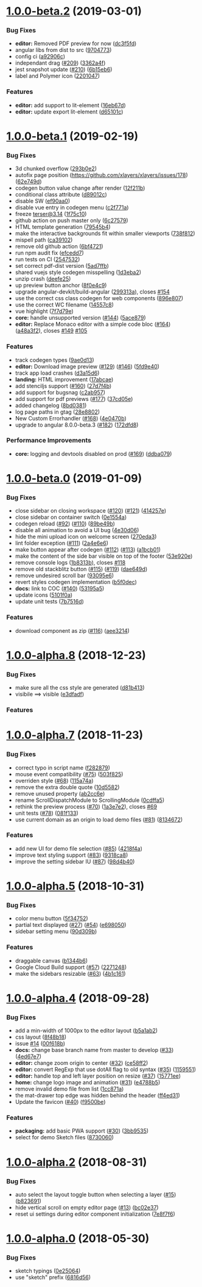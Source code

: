 # [1.0.0-beta.2](https://github.com/xlayers/xlayers/compare/1.0.0-beta.1...1.0.0-beta.2) (2019-03-01)


### Bug Fixes

* **editor:** Removed PDF preview for now ([dc3f5fd](https://github.com/xlayers/xlayers/commit/dc3f5fd))
* angular libs from dist to src ([9704773](https://github.com/xlayers/xlayers/commit/9704773))
* config ci ([a92906c](https://github.com/xlayers/xlayers/commit/a92906c))
* independant drag ([#209](https://github.com/xlayers/xlayers/issues/209)) ([3362a4f](https://github.com/xlayers/xlayers/commit/3362a4f))
* jest snapshot update ([#210](https://github.com/xlayers/xlayers/issues/210)) ([6b15eb6](https://github.com/xlayers/xlayers/commit/6b15eb6))
* label and Polymer icon ([2201047](https://github.com/xlayers/xlayers/commit/2201047))


### Features

* **editor:** add support to lit-element ([16eb67d](https://github.com/xlayers/xlayers/commit/16eb67d))
* **editor:** update export lit-element ([d65101c](https://github.com/xlayers/xlayers/commit/d65101c))



# [1.0.0-beta.1](https://github.com/xlayers/xlayers/compare/1.0.0-beta.0...1.0.0-beta.1) (2019-02-19)


### Bug Fixes

* 3d chunked overflow ([293b0e2](https://github.com/xlayers/xlayers/commit/293b0e2))
* autofix page position (https://github.com/xlayers/xlayers/issues/178) ([62e749d](https://github.com/xlayers/xlayers/commit/62e749d))
* codegen button value change after render ([12f211b](https://github.com/xlayers/xlayers/commit/12f211b))
* conditional class attribute ([d89012c](https://github.com/xlayers/xlayers/commit/d89012c))
* disable SW ([ef90aa0](https://github.com/xlayers/xlayers/commit/ef90aa0))
* disable vue entry in codegen menu ([c2f771a](https://github.com/xlayers/xlayers/commit/c2f771a))
* freeze terser@3.14 ([1f75c10](https://github.com/xlayers/xlayers/commit/1f75c10))
* github action on push master only ([6c27579](https://github.com/xlayers/xlayers/commit/6c27579))
* HTML template generation ([79545b4](https://github.com/xlayers/xlayers/commit/79545b4))
* make the interactive backgrounds fit within smaller viewports ([738f812](https://github.com/xlayers/xlayers/commit/738f812))
* mispell path ([ca39102](https://github.com/xlayers/xlayers/commit/ca39102))
* remove old github action ([6bf4721](https://github.com/xlayers/xlayers/commit/6bf4721))
* run npm audit fix ([efcedd7](https://github.com/xlayers/xlayers/commit/efcedd7))
* run tests on CI ([2547532](https://github.com/xlayers/xlayers/commit/2547532))
* set correct pdf-dist version ([5ad7ffb](https://github.com/xlayers/xlayers/commit/5ad7ffb))
* shared vuejs style codegen misspelling ([1d3eba2](https://github.com/xlayers/xlayers/commit/1d3eba2))
* unzip crash ([deefe25](https://github.com/xlayers/xlayers/commit/deefe25))
* up preview button anchor ([8f0e4c9](https://github.com/xlayers/xlayers/commit/8f0e4c9))
* upgrade angular-devkit/build-angular ([299313a](https://github.com/xlayers/xlayers/commit/299313a)), closes [#154](https://github.com/xlayers/xlayers/issues/154)
* use the correct css class codegen for web components ([896e807](https://github.com/xlayers/xlayers/commit/896e807))
* use the correct WC filename ([14557c8](https://github.com/xlayers/xlayers/commit/14557c8))
* vue highlight ([7f7d79e](https://github.com/xlayers/xlayers/commit/7f7d79e))
* **core:** handle unsupported version ([#144](https://github.com/xlayers/xlayers/issues/144)) ([5ace879](https://github.com/xlayers/xlayers/commit/5ace879))
* **editor:** Replace Monaco editor with a simple code bloc ([#164](https://github.com/xlayers/xlayers/issues/164)) ([a48a3f2](https://github.com/xlayers/xlayers/commit/a48a3f2)), closes [#149](https://github.com/xlayers/xlayers/issues/149) [#105](https://github.com/xlayers/xlayers/issues/105)


### Features

* track codegen types ([9ae0d13](https://github.com/xlayers/xlayers/commit/9ae0d13))
* **editor:** Download image preview ([#129](https://github.com/xlayers/xlayers/issues/129)) ([#146](https://github.com/xlayers/xlayers/issues/146)) ([5fd9e40](https://github.com/xlayers/xlayers/commit/5fd9e40))
* track app load crashes ([d3a15d6](https://github.com/xlayers/xlayers/commit/d3a15d6))
* **landing:** HTML improvement ([17abcae](https://github.com/xlayers/xlayers/commit/17abcae))
* add stenciljs support ([#160](https://github.com/xlayers/xlayers/issues/160)) ([27d7f4b](https://github.com/xlayers/xlayers/commit/27d7f4b))
* add support for bugsnag ([c2ab957](https://github.com/xlayers/xlayers/commit/c2ab957))
* add support for pdf previews ([#177](https://github.com/xlayers/xlayers/issues/177)) ([37cd05e](https://github.com/xlayers/xlayers/commit/37cd05e))
* added changelog ([8bd0381](https://github.com/xlayers/xlayers/commit/8bd0381))
* log page paths in gtag ([28e8802](https://github.com/xlayers/xlayers/commit/28e8802))
* New Custom Errorhandler ([#168](https://github.com/xlayers/xlayers/issues/168)) ([4e0470b](https://github.com/xlayers/xlayers/commit/4e0470b))
* upgrade to angular 8.0.0-beta.3 ([#182](https://github.com/xlayers/xlayers/issues/182)) ([172dfd8](https://github.com/xlayers/xlayers/commit/172dfd8))


### Performance Improvements

* **core:** logging and devtools disabled on prod ([#169](https://github.com/xlayers/xlayers/issues/169)) ([ddba079](https://github.com/xlayers/xlayers/commit/ddba079))



# [1.0.0-beta.0](https://github.com/xlayers/xlayers/compare/1.0.0-alpha.8...1.0.0-beta.0) (2019-01-09)


### Bug Fixes

* close sidebar on closing workspace ([#120](https://github.com/xlayers/xlayers/issues/120)) ([#121](https://github.com/xlayers/xlayers/issues/121)) ([414257e](https://github.com/xlayers/xlayers/commit/414257e))
* close sidebar on container switch ([0e1554a](https://github.com/xlayers/xlayers/commit/0e1554a))
* codegen reload ([#92](https://github.com/xlayers/xlayers/issues/92)) ([#110](https://github.com/xlayers/xlayers/issues/110)) ([89be49b](https://github.com/xlayers/xlayers/commit/89be49b))
* disable all animation to avoid a UI bug ([4e30d06](https://github.com/xlayers/xlayers/commit/4e30d06))
* hide the mini upload icon on welcome screen ([270eda3](https://github.com/xlayers/xlayers/commit/270eda3))
* lint folder exception ([#111](https://github.com/xlayers/xlayers/issues/111)) ([2a4e6e6](https://github.com/xlayers/xlayers/commit/2a4e6e6))
* make button appear after codegen ([#112](https://github.com/xlayers/xlayers/issues/112)) ([#113](https://github.com/xlayers/xlayers/issues/113)) ([a1bcb01](https://github.com/xlayers/xlayers/commit/a1bcb01))
* make the content of the side bar visible on top of the footer ([53e920e](https://github.com/xlayers/xlayers/commit/53e920e))
* remove console logs ([1b8313b](https://github.com/xlayers/xlayers/commit/1b8313b)), closes [#118](https://github.com/xlayers/xlayers/issues/118)
* remove old stackblitz button ([#115](https://github.com/xlayers/xlayers/issues/115)) ([#119](https://github.com/xlayers/xlayers/issues/119)) ([dae649d](https://github.com/xlayers/xlayers/commit/dae649d))
* remove undesired scroll bar ([93095e6](https://github.com/xlayers/xlayers/commit/93095e6))
* revert styles codegen implementation ([b5f0dec](https://github.com/xlayers/xlayers/commit/b5f0dec))
* **docs:** link to COC ([#140](https://github.com/xlayers/xlayers/issues/140)) ([53195a5](https://github.com/xlayers/xlayers/commit/53195a5))
* update icons ([5101f0a](https://github.com/xlayers/xlayers/commit/5101f0a))
* update unit tests ([7b7516d](https://github.com/xlayers/xlayers/commit/7b7516d))


### Features

* download component as zip ([#116](https://github.com/xlayers/xlayers/issues/116)) ([aee3214](https://github.com/xlayers/xlayers/commit/aee3214))



# [1.0.0-alpha.8](https://github.com/xlayers/xlayers/compare/1.0.0-alpha.7...1.0.0-alpha.8) (2018-12-23)


### Bug Fixes

* make sure all the css style are generated ([d81b413](https://github.com/xlayers/xlayers/commit/d81b413))
* visibile ==> visible ([e3dfadf](https://github.com/xlayers/xlayers/commit/e3dfadf))


### Features




# [1.0.0-alpha.7](https://github.com/xlayers/xlayers/compare/1.0.0-alpha.6...1.0.0-alpha.7) (2018-11-23)


### Bug Fixes

* correct typo in script name ([f282879](https://github.com/xlayers/xlayers/commit/f282879))
* mouse event compatibility ([#75](https://github.com/xlayers/xlayers/issues/75)) ([503f825](https://github.com/xlayers/xlayers/commit/503f825))
* overriden style ([#68](https://github.com/xlayers/xlayers/issues/68)) ([115a74a](https://github.com/xlayers/xlayers/commit/115a74a))
* remove the extra double quote ([10d5582](https://github.com/xlayers/xlayers/commit/10d5582))
* remove unused property ([ab2cc6e](https://github.com/xlayers/xlayers/commit/ab2cc6e))
* rename ScrollDispatchModule to ScrollingModule ([0cdffa5](https://github.com/xlayers/xlayers/commit/0cdffa5))
* rethink the preview process ([#70](https://github.com/xlayers/xlayers/issues/70)) ([1a3e7e2](https://github.com/xlayers/xlayers/commit/1a3e7e2)), closes [#69](https://github.com/xlayers/xlayers/issues/69)
* unit tests ([#78](https://github.com/xlayers/xlayers/issues/78)) ([081f133](https://github.com/xlayers/xlayers/commit/081f133))
* use current domain as an origin to load demo files ([#81](https://github.com/xlayers/xlayers/issues/81)) ([8134672](https://github.com/xlayers/xlayers/commit/8134672))


### Features

* add new UI for demo file selection ([#85](https://github.com/xlayers/xlayers/issues/85)) ([4218f4a](https://github.com/xlayers/xlayers/commit/4218f4a))
* improve text styling support  ([#83](https://github.com/xlayers/xlayers/issues/83)) ([9318ca8](https://github.com/xlayers/xlayers/commit/9318ca8))
* improve the setting sidebar IU ([#87](https://github.com/xlayers/xlayers/issues/87)) ([98d4b40](https://github.com/xlayers/xlayers/commit/98d4b40))



# [1.0.0-alpha.5](https://github.com/xlayers/xlayers/compare/1.0.0-alpha.4...1.0.0-alpha.5) (2018-10-31)


### Bug Fixes

* color menu button ([5f34752](https://github.com/xlayers/xlayers/commit/5f34752))
* partial text displayed ([#27](https://github.com/xlayers/xlayers/issues/27)) ([#54](https://github.com/xlayers/xlayers/issues/54)) ([e698050](https://github.com/xlayers/xlayers/commit/e698050))
* sidebar setting menu ([90d309b](https://github.com/xlayers/xlayers/commit/90d309b))


### Features

* draggable canvas ([b1344b6](https://github.com/xlayers/xlayers/commit/b1344b6))
* Google Cloud Build support ([#57](https://github.com/xlayers/xlayers/issues/57)) ([2271248](https://github.com/xlayers/xlayers/commit/2271248))
* make the sidebars resizable ([#63](https://github.com/xlayers/xlayers/issues/63)) ([4b1c161](https://github.com/xlayers/xlayers/commit/4b1c161))



# [1.0.0-alpha.4](https://github.com/xlayers/xlayers/compare/1.0.0-alpha.3...1.0.0-alpha.4) (2018-09-28)


### Bug Fixes

* add a min-width of 1000px to the editor layout ([b5a1ab2](https://github.com/xlayers/xlayers/commit/b5a1ab2))
* css layout ([8f48b18](https://github.com/xlayers/xlayers/commit/8f48b18))
* issue [#14](https://github.com/xlayers/xlayers/issues/14) ([00f618b](https://github.com/xlayers/xlayers/commit/00f618b))
* **docs:** change base branch name from master to develop ([#33](https://github.com/xlayers/xlayers/issues/33)) ([4ed67e7](https://github.com/xlayers/xlayers/commit/4ed67e7))
* **editor:** change zoom origin to center ([#32](https://github.com/xlayers/xlayers/issues/32)) ([ce58ff2](https://github.com/xlayers/xlayers/commit/ce58ff2))
* **editor:** convert RegExp that use dotAll flag to old syntax ([#35](https://github.com/xlayers/xlayers/issues/35)) ([1159551](https://github.com/xlayers/xlayers/commit/1159551))
* **editor:** handle top and left layer position on resize ([#37](https://github.com/xlayers/xlayers/issues/37)) ([15771ee](https://github.com/xlayers/xlayers/commit/15771ee))
* **home:** change logo image and animation ([#31](https://github.com/xlayers/xlayers/issues/31)) ([e4788b5](https://github.com/xlayers/xlayers/commit/e4788b5))
* remove invalid demo file from list ([1cc871a](https://github.com/xlayers/xlayers/commit/1cc871a))
* the mat-drawer top edge was hidden behind the header ([ff4ed31](https://github.com/xlayers/xlayers/commit/ff4ed31))
* Update the favicon ([#40](https://github.com/xlayers/xlayers/issues/40)) ([f9500be](https://github.com/xlayers/xlayers/commit/f9500be))


### Features

* **packaging:** add basic PWA support ([#30](https://github.com/xlayers/xlayers/issues/30)) ([3bb9535](https://github.com/xlayers/xlayers/commit/3bb9535))
* select for demo Sketch files ([8730060](https://github.com/xlayers/xlayers/commit/8730060))



# [1.0.0-alpha.2](https://github.com/xlayers/xlayers/compare/1.0.0-alpha.1...1.0.0-alpha.2) (2018-08-31)


### Bug Fixes

* auto select the layout toggle button when selecting a layer ([#15](https://github.com/xlayers/xlayers/issues/15)) ([b823691](https://github.com/xlayers/xlayers/commit/b823691))
* hide vertical scroll on empty editor page ([#13](https://github.com/xlayers/xlayers/issues/13)) ([bc02e37](https://github.com/xlayers/xlayers/commit/bc02e37))
* reset ui settings during editor component initialization ([7e8f7f6](https://github.com/xlayers/xlayers/commit/7e8f7f6))



# [1.0.0-alpha.0](https://github.com/xlayers/xlayers/compare/0e25064...1.0.0-alpha.0) (2018-05-30)


### Bug Fixes

* sketch typings ([0e25064](https://github.com/xlayers/xlayers/commit/0e25064))
* use "sketch" prefix ([6816d56](https://github.com/xlayers/xlayers/commit/6816d56))



